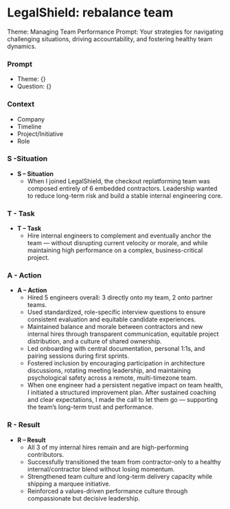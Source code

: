 # LegalShield: rebalance team

Theme: Managing Team Performance
Prompt: Your strategies for navigating challenging situations, driving accountability, and fostering healthy team dynamics.

### Prompt

- Theme: {}
- Question: {}

### Context

- Company
- Timeline
- Project/Initiative
- Role

### S -Situation

- **S – Situation**
    - When I joined LegalShield, the checkout replatforming team was composed entirely of 6 embedded contractors. Leadership wanted to reduce long-term risk and build a stable internal engineering core.

### T - Task

- **T – Task**
    - Hire internal engineers to complement and eventually anchor the team — without disrupting current velocity or morale, and while maintaining high performance on a complex, business-critical project.

### A - Action

- **A – Action**
    - Hired 5 engineers overall: 3 directly onto my team, 2 onto partner teams.
    - Used standardized, role-specific interview questions to ensure consistent evaluation and equitable candidate experiences.
    - Maintained balance and morale between contractors and new internal hires through transparent communication, equitable project distribution, and a culture of shared ownership.
    - Led onboarding with central documentation, personal 1:1s, and pairing sessions during first sprints.
    - Fostered inclusion by encouraging participation in architecture discussions, rotating meeting leadership, and maintaining psychological safety across a remote, multi-timezone team.
    - When one engineer had a persistent negative impact on team health, I initiated a structured improvement plan. After sustained coaching and clear expectations, I made the call to let them go — supporting the team’s long-term trust and performance.

### R - Result

- **R – Result**
    - All 3 of my internal hires remain and are high-performing contributors.
    - Successfully transitioned the team from contractor-only to a healthy internal/contractor blend without losing momentum.
    - Strengthened team culture and long-term delivery capacity while shipping a marquee initiative.
    - Reinforced a values-driven performance culture through compassionate but decisive leadership.